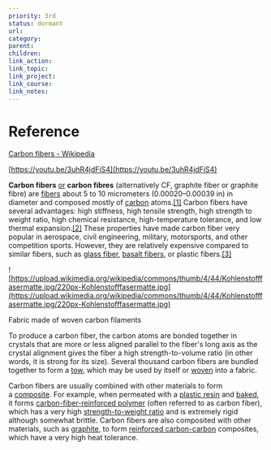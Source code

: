 ```yaml
---
priority: 3rd
status: dormant
url: 
category: 
parent: 
children: 
link_action: 
link_topic: 
link_project: 
link_course: 
link_notes: 
---
```


# Reference

[Carbon fibers - Wikipedia](https://en.m.wikipedia.org/wiki/Carbon_fibers)

[https://youtu.be/3uhR4jdFiS4](https://youtu.be/3uhR4jdFiS4)

**Carbon fibers** [or](https://en.m.wikipedia.org/wiki/American_and_British_English_spelling_differences) **carbon fibres** (alternatively CF, graphite fiber or graphite fibre) are [fibers](https://en.m.wikipedia.org/wiki/Fiber) about 5 to 10 micrometers (0.00020–0.00039 in) in diameter and composed mostly of [carbon](https://en.m.wikipedia.org/wiki/Carbon) atoms.[[1]](https://en.m.wikipedia.org/wiki/Carbon_fibers#cite_note-1) Carbon fibers have several advantages: high stiffness, high tensile strength, high strength to weight ratio, high chemical resistance, high-temperature tolerance, and low thermal expansion.[[2]](https://en.m.wikipedia.org/wiki/Carbon_fibers#cite_note-2) These properties have made carbon fiber very popular in aerospace, civil engineering, military, motorsports, and other competition sports. However, they are relatively expensive compared to similar fibers, such as [glass fiber](https://en.m.wikipedia.org/wiki/Glass_fiber), [basalt fibers](https://en.m.wikipedia.org/wiki/Basalt_fiber), or plastic fibers.[[3]](https://en.m.wikipedia.org/wiki/Carbon_fibers#cite_note-3)

![https://upload.wikimedia.org/wikipedia/commons/thumb/4/44/Kohlenstofffasermatte.jpg/220px-Kohlenstofffasermatte.jpg](https://upload.wikimedia.org/wikipedia/commons/thumb/4/44/Kohlenstofffasermatte.jpg/220px-Kohlenstofffasermatte.jpg)

Fabric made of woven carbon filaments

To produce a carbon fiber, the carbon atoms are bonded together in crystals that are more or less aligned parallel to the fiber's long axis as the crystal alignment gives the fiber a high strength-to-volume ratio (in other words, it is strong for its size). Several thousand carbon fibers are bundled together to form a [tow](https://en.m.wikipedia.org/wiki/Tow_(fibre)), which may be used by itself or [woven](https://en.m.wikipedia.org/wiki/Woven) into a fabric.

Carbon fibers are usually combined with other materials to form a [composite](https://en.m.wikipedia.org/wiki/Composite_material). For example, when permeated with a [plastic resin](https://en.m.wikipedia.org/wiki/Plastic) and [baked](https://en.m.wikipedia.org/wiki/Autoclave_(industrial)), it forms [carbon-fiber-reinforced polymer](https://en.m.wikipedia.org/wiki/Carbon-fiber-reinforced_polymer) (often referred to as carbon fiber), which has a very high [strength-to-weight ratio](https://en.m.wikipedia.org/wiki/Strength-to-weight_ratio) and is extremely rigid although somewhat brittle. Carbon fibers are also composited with other materials, such as [graphite](https://en.m.wikipedia.org/wiki/Graphite), to form [reinforced carbon-carbon](https://en.m.wikipedia.org/wiki/Reinforced_carbon-carbon) composites, which have a very high heat tolerance.